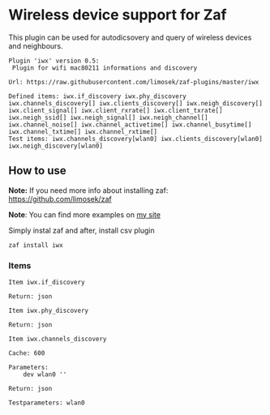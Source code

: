 # Wireless device support for Zaf

This plugin can be used for autodicsovery and query of wireless devices and neighbours.

```
Plugin 'iwx' version 0.5:
 Plugin for wifi mac80211 informations and discovery

Url: https://raw.githubusercontent.com/limosek/zaf-plugins/master/iwx

Defined items: iwx.if_discovery iwx.phy_discovery iwx.channels_discovery[] iwx.clients_discovery[] iwx.neigh_discovery[] iwx.client_signal[] iwx.client_rxrate[] iwx.client_txrate[] iwx.neigh_ssid[] iwx.neigh_signal[] iwx.neigh_channel[] iwx.channel_noise[] iwx.channel_activetime[] iwx.channel_busytime[] iwx.channel_txtime[] iwx.channel_rxtime[]
Test items: iwx.channels_discovery[wlan0] iwx.clients_discovery[wlan0] iwx.neigh_discovery[wlan0]

```

## How to use

**Note:** If you need more info about installing zaf: https://github.com/limosek/zaf

**Note**: You can find more examples on [my site](https://macura.cz/search/node?keys=zaf)

Simply instal zaf and after, install csv plugin
```
zaf install iwx
```

### Items ###

```
Item iwx.if_discovery

Return: json

```

```
Item iwx.phy_discovery

Return: json
```

```
Item iwx.channels_discovery

Cache: 600 

Parameters:
	dev	wlan0 ''

Return: json

Testparameters: wlan0
```


